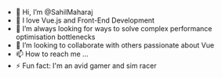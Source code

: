 - 👋 Hi, I’m @SahilMaharaj
- 👀 I love Vue.js and Front-End Development
- 🌱 I’m always looking for ways to solve complex performance optimisation bottlenecks
- 💞️ I’m looking to collaborate with others passionate about Vue
- 📫 How to reach me ...
- ⚡ Fun fact: I'm an avid gamer and sim racer

<!---
SahilMaharaj/SahilMaharaj is a ✨ special ✨ repository because its `README.md` (this file) appears on your GitHub profile.
You can click the Preview link to take a look at your changes.
--->
